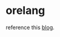 # orelang
reference this [blog](https://mattn.kaoriya.net/software/build_your_own_programming_language.htm).
